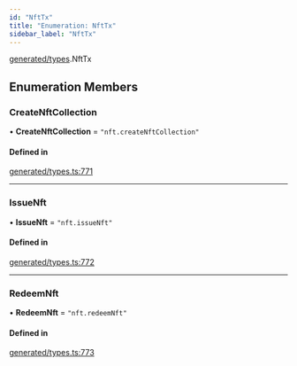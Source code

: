```yaml
---
id: "NftTx"
title: "Enumeration: NftTx"
sidebar_label: "NftTx"
---
```


[generated/types](../../../../modules/Generated/Types/Types.md).NftTx

## Enumeration Members

### CreateNftCollection

• **CreateNftCollection** = ``"nft.createNftCollection"``

#### Defined in

[generated/types.ts:771](https://github.com/PolymeshAssociation/polymesh-sdk/blob/2d3ac2aea/src/generated/types.ts#L771)

___

### IssueNft

• **IssueNft** = ``"nft.issueNft"``

#### Defined in

[generated/types.ts:772](https://github.com/PolymeshAssociation/polymesh-sdk/blob/2d3ac2aea/src/generated/types.ts#L772)

___

### RedeemNft

• **RedeemNft** = ``"nft.redeemNft"``

#### Defined in

[generated/types.ts:773](https://github.com/PolymeshAssociation/polymesh-sdk/blob/2d3ac2aea/src/generated/types.ts#L773)

